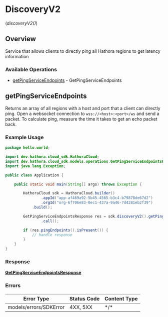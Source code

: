 # DiscoveryV2
(*discoveryV2()*)

## Overview

Service that allows clients to directly ping all Hathora regions to get latency information

### Available Operations

* [getPingServiceEndpoints](#getpingserviceendpoints) - GetPingServiceEndpoints

## getPingServiceEndpoints

Returns an array of all regions with a host and port that a client can directly ping. Open a websocket connection to `wss://<host>:<port>/ws` and send a packet. To calculate ping, measure the time it takes to get an echo packet back.

### Example Usage

```java
package hello.world;

import dev.hathora.cloud_sdk.HathoraCloud;
import dev.hathora.cloud_sdk.models.operations.GetPingServiceEndpointsResponse;
import java.lang.Exception;

public class Application {

    public static void main(String[] args) throws Exception {

        HathoraCloud sdk = HathoraCloud.builder()
                .appId("app-af469a92-5b45-4565-b3c4-b79878de67d2")
                .orgId("org-6f706e83-0ec1-437a-9a46-7d4281eb2f39")
            .build();

        GetPingServiceEndpointsResponse res = sdk.discoveryV2().getPingServiceEndpoints()
                .call();

        if (res.pingEndpoints().isPresent()) {
            // handle response
        }
    }
}
```

### Response

**[GetPingServiceEndpointsResponse](../../models/operations/GetPingServiceEndpointsResponse.md)**

### Errors

| Error Type             | Status Code            | Content Type           |
| ---------------------- | ---------------------- | ---------------------- |
| models/errors/SDKError | 4XX, 5XX               | \*/\*                  |